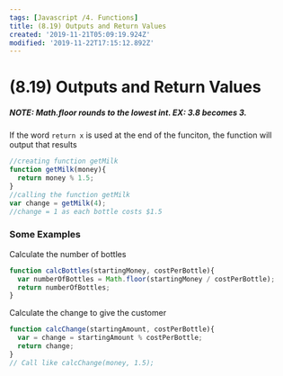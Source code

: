 ```yaml
---
tags: [Javascript /4. Functions]
title: (8.19) Outputs and Return Values
created: '2019-11-21T05:09:19.924Z'
modified: '2019-11-22T17:15:12.892Z'
---
```


# (8.19) Outputs and Return Values

##### NOTE: Math.floor rounds to the lowest int. EX: 3.8 becomes 3. 
If the word `return x` is used at the end of the funciton, the function will output that results
```js
//creating function getMilk
function getMilk(money){
  return money % 1.5;
}
//calling the function getMilk
var change = getMilk(4);
//change = 1 as each bottle costs $1.5
```

### Some Examples
Calculate the number of bottles 
```js
function calcBottles(startingMoney, costPerBottle){
  var numberOfBottles = Math.floor(startingMoney / costPerBottle);
  return numberOfBottles;
}
```
Calculate the change to give the customer
```js
function calcChange(startingAmount, costPerBottle){
  var = change = startingAmount % costPerBottle;
  return change;
}
// Call like calcChange(money, 1.5);
```


